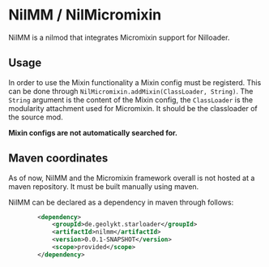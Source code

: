 # NilMM / NilMicromixin

NilMM is a nilmod that integrates Micromixin support for Nilloader.

## Usage

In order to use the Mixin functionality a Mixin config must be registerd.
This can be done through `NilMicromixin.addMixin(ClassLoader, String)`.
The `String` argument is the content of the Mixin config, the `ClassLoader`
is the modularity attachment used for Micromixin. It should be the classloader
of the source mod.

<b>Mixin configs are not automatically searched for.</b>

## Maven coordinates

As of now, NilMM and the Micromixin framework overall is not hosted
at a maven repository. It must be built manually using maven.

NilMM can be declared as a dependency in maven through follows:

```xml
        <dependency>
            <groupId>de.geolykt.starloader</groupId>
            <artifactId>nilmm</artifactId>
            <version>0.0.1-SNAPSHOT</version>
            <scope>provided</scope>
        </dependency>
```





